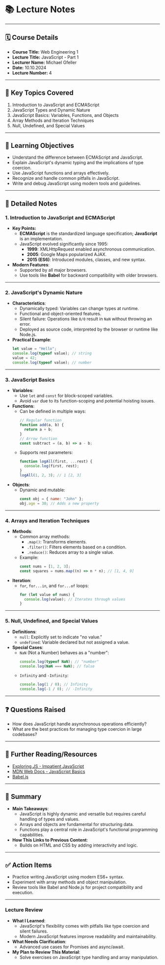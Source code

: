 # 📚 **Lecture Notes**

---

## 🗓️ **Course Details**

- **Course Title:** Web Engineering 1
- **Lecture Title:** JavaScript - Part 1
- **Lecturer Name:** Michael Gfeller
- **Date:** 10.10.2024
- **Lecture Number:** 4

---

## 📝 **Key Topics Covered**

1. Introduction to JavaScript and ECMAScript
2. JavaScript Types and Dynamic Nature
3. JavaScript Basics: Variables, Functions, and Objects
4. Array Methods and Iteration Techniques
5. Null, Undefined, and Special Values

---

## 🧠 **Learning Objectives**

- Understand the difference between ECMAScript and JavaScript.
- Explain JavaScript's dynamic typing and the implications of type coercion.
- Use JavaScript functions and arrays effectively.
- Recognize and handle common pitfalls in JavaScript.
- Write and debug JavaScript using modern tools and guidelines.

---

## 📖 **Detailed Notes**

### **1. Introduction to JavaScript and ECMAScript**

- **Key Points:**
  - **ECMAScript** is the standardized language specification; **JavaScript** is an implementation.
  - JavaScript evolved significantly since 1995:
    - **1999**: XMLHttpRequest enabled asynchronous communication.
    - **2005**: Google Maps popularized AJAX.
    - **2015 (ES6)**: Introduced modules, classes, and new syntax.
- **Modern Features**:
  - Supported by all major browsers.
  - Use tools like **Babel** for backward compatibility with older browsers.

---

### **2. JavaScript's Dynamic Nature**

- **Characteristics**:
  - Dynamically typed: Variables can change types at runtime.
  - Functional and object-oriented features.
  - Silent failure: Operations like `0/0` result in `NaN` without throwing an error.
  - Deployed as source code, interpreted by the browser or runtime like Node.js.
- **Practical Example**:
  ```javascript
  let value = "Hello";
  console.log(typeof value); // string
  value = 42;
  console.log(typeof value); // number
  ```

---

### **3. JavaScript Basics**

- **Variables**:
  - Use `let` and `const` for block-scoped variables.
  - Avoid `var` due to its function-scoping and potential hoisting issues.
- **Functions**:
  - Can be defined in multiple ways:
    ```javascript
    // Regular function
    function add(a, b) {
      return a + b;
    }
    // Arrow function
    const subtract = (a, b) => a - b;
    ```
  - Supports rest parameters:
    ```javascript
    function logAll(first, ...rest) {
      console.log(first, rest);
    }
    logAll(1, 2, 3); // 1 [2, 3]
    ```
- **Objects**:
  - Dynamic and mutable:
    ```javascript
    const obj = { name: "John" };
    obj.age = 30; // Adds a new property
    ```

---

### **4. Arrays and Iteration Techniques**

- **Methods**:
  - Common array methods:
    - `.map()`: Transforms elements.
    - `.filter()`: Filters elements based on a condition.
    - `.reduce()`: Reduces array to a single value.
  - Example:
    ```javascript
    const nums = [1, 2, 3];
    const squares = nums.map((n) => n * n); // [1, 4, 9]
    ```
- **Iteration**:
  - `for`, `for...in`, and `for...of` loops:
    ```javascript
    for (let value of nums) {
      console.log(value); // Iterates through values
    }
    ```

---

### **5. Null, Undefined, and Special Values**

- **Definitions**:
  - `null`: Explicitly set to indicate "no value."
  - `undefined`: Variable declared but not assigned a value.
- **Special Cases**:
  - `NaN` (Not a Number) behaves as a "number":
    ```javascript
    console.log(typeof NaN); // "number"
    console.log(NaN === NaN); // false
    ```
  - `Infinity` and `-Infinity`:
    ```javascript
    console.log(1 / 0); // Infinity
    console.log(-1 / 0); // -Infinity
    ```

---

## ❓ **Questions Raised**

- How does JavaScript handle asynchronous operations efficiently?
- What are the best practices for managing type coercion in large codebases?

---

## 🔗 **Further Reading/Resources**

- [Exploring JS - Impatient JavaScript](https://exploringjs.com/impatient-js/)
- [MDN Web Docs - JavaScript Basics](https://developer.mozilla.org/en-US/docs/Web/JavaScript)
- [Babel.js](https://babeljs.io/)

---

## 📌 **Summary**

- **Main Takeaways**:
  - JavaScript is highly dynamic and versatile but requires careful handling of types and values.
  - Arrays and objects are fundamental for structuring data.
  - Functions play a central role in JavaScript's functional programming capabilities.
- **How This Links to Previous Content**:
  - Builds on HTML and CSS by adding interactivity and logic.

---

## ✅ **Action Items**

- Practice writing JavaScript using modern ES6+ syntax.
- Experiment with array methods and object manipulation.
- Review tools like Babel and Node.js for project compatibility and execution.

---

### **Lecture Review**

- **What I Learned**:
  - JavaScript's flexibility comes with pitfalls like type coercion and silent failures.
  - Modern JavaScript features improve readability and maintainability.
- **What Needs Clarification**:
  - Advanced use cases for Promises and async/await.
- **My Plan to Review This Material**:
  - Solve exercises on JavaScript type handling and array manipulation.
